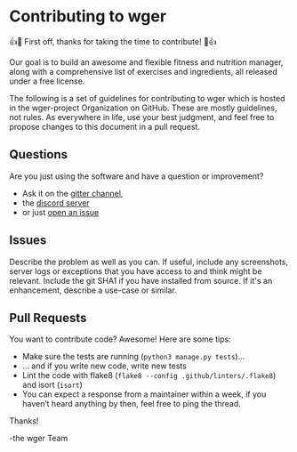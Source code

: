 # Contributing to wger

👍🎉 First off, thanks for taking the time to contribute! 🎉👍

Our goal is to build an awesome and flexible fitness and nutrition manager,
along with a comprehensive list of exercises and ingredients, all released
under a free license.

The following is a set of guidelines for contributing to wger
which is hosted in the wger-project Organization on GitHub.
These are mostly guidelines, not rules. As everywhere in life, use your
best judgment, and feel free to propose changes to this document
in a pull request.

## Questions
Are you just using the software and have a question or improvement?

* Ask it on the [gitter channel](https://gitter.im/wger-project/wger),
* the [discord server](https://discord.gg/rPWFv6W)
* or just [open an issue](https://github.com/wger-project/wger/issues)

## Issues
Describe the problem as well as you can. If useful, include any screenshots,
server logs or exceptions that you have access to and think might be relevant.
Include the git SHA1 if you have installed from source. If it's an enhancement,
describe a use-case or similar.

## Pull Requests
You want to contribute code? Awesome! Here are some tips:

* Make sure the tests are running (``python3 manage.py tests``)...
* ... and if you write new code, write new tests
* Lint the code with flake8 (``flake8 --config .github/linters/.flake8``)
and isort (``isort``) 
* You can expect a response from a maintainer within a week, if you
haven’t heard anything by then, feel free to ping the thread.


Thanks!

-the wger Team
